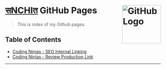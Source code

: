 # [सNCHIत](https://github.com/sanchit0160) GitHub Pages <img src="https://upload.wikimedia.org/wikipedia/commons/thumb/9/91/Octicons-mark-github.svg/240px-Octicons-mark-github.svg.png" width="125" align="right" alt="GitHub Logo">

> This is index of my Github pages.

## Table of Contents

- [Coding Ninjas - SEO Internal Linking](https://sanchit0160.github.io/internal-linking/)
- [Coding Ninjas - Review Production Link](https://reviewarticle.000webhostapp.com/)


---
